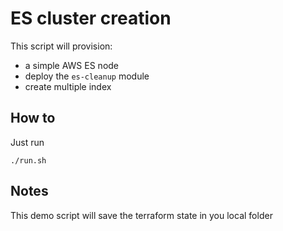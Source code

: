 # ES cluster creation

This script will provision:
- a simple AWS ES node
- deploy the `es-cleanup` module
- create multiple index


## How to

Just run

```
./run.sh

```

## Notes

This demo script will save the terraform state in you local folder
